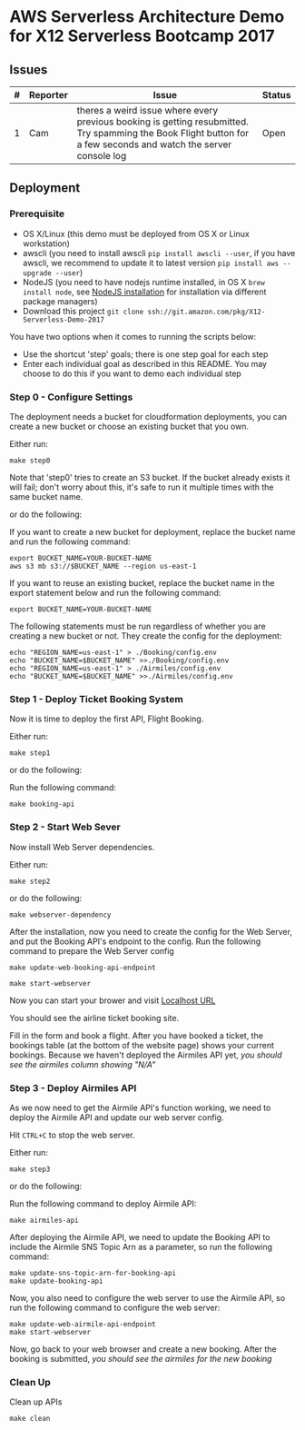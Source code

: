 # AWS Serverless Architecture Demo for X12 Serverless Bootcamp 2017


## Issues

| #  | Reporter | Issue | Status |
|---|---------|---------|--------|
| 1  |  Cam   | theres a weird issue where every previous booking is getting resubmitted. Try spamming  the Book Flight button for a few seconds and watch the server console log  | Open |

## Deployment 

### Prerequisite

- OS X/Linux (this demo must be deployed from OS X or Linux workstation)
- awscli (you need to install awscli `pip install awscli --user`, if you have awscli, we recommend to update it to latest version `pip install aws --upgrade --user`)
- NodeJS (you need to have nodejs runtime installed, in OS X `brew install node`, see [NodeJS installation](https://nodejs.org/en/download/package-manager/) for installation via different package managers)
- Download this project `git clone ssh://git.amazon.com/pkg/X12-Serverless-Demo-2017`

You have two options when it comes to running the scripts below:
- Use the shortcut 'step' goals; there is one step goal for each step
- Enter each individual goal as described in this README. You may choose to do this if you want to demo each individual step

### Step 0 - Configure Settings

The deployment needs a bucket for cloudformation deployments, you can create a new bucket or choose an existing bucket that you own. 

Either run:

```
make step0
```

Note that 'step0' tries to create an S3 bucket. If the bucket already exists it will fail; don't worry about this, it's safe to run it multiple times with the same bucket name.

or do the following:

If you want to create a new bucket for deployment, replace the bucket name and run the following command:

```
export BUCKET_NAME=YOUR-BUCKET-NAME
aws s3 mb s3://$BUCKET_NAME --region us-east-1
```

If you want to reuse an existing bucket, replace the bucket name in the export statement below and run the following command:

```
export BUCKET_NAME=YOUR-BUCKET-NAME
```


The following statements must be run regardless of whether you are creating a new bucket or not. They create the config for the deployment:


```
echo "REGION_NAME=us-east-1" > ./Booking/config.env
echo "BUCKET_NAME=$BUCKET_NAME" >>./Booking/config.env
echo "REGION_NAME=us-east-1" > ./Airmiles/config.env
echo "BUCKET_NAME=$BUCKET_NAME" >>./Airmiles/config.env
```

### Step 1 - Deploy Ticket Booking System

Now it is time to deploy the first API, Flight Booking.

Either run:

```
make step1
```

or do the following:

Run the following command:

```
make booking-api
```

### Step 2 - Start Web Sever

Now install Web Server dependencies.

Either run:

```
make step2
```

or do the following:

```
make webserver-dependency
```

After the installation, now you need to create the config for the Web Server, and put the Booking API's endpoint to the config. Run the following command to prepare the Web Server config

```
make update-web-booking-api-endpoint
```

```
make start-webserver
```

Now you can start your brower and visit [Localhost URL](http://127.0.0.1:3000/)

You should see the airline ticket booking site. 

Fill in the form and book a flight. After you have booked a ticket, the bookings table (at the bottom of the website page) shows your current bookings. Because we haven't deployed the Airmiles API yet, *you should see the airmiles column showing "N/A"*


### Step 3 - Deploy Airmiles API

As we now need to get the Airmile API's function working, we need to deploy the Airmile API and update our web server config.

Hit `CTRL+C` to stop the web server. 

Either run:

```
make step3
```

or do the following:

Run the following command to deploy Airmile API:

```
make airmiles-api
```

After deploying the Airmile API, we need to update the Booking API to include the Airmile SNS Topic Arn as a parameter, so run the following command:

```
make update-sns-topic-arn-for-booking-api
make update-booking-api
```

Now, you also need to configure the web server to use the Airmile API, so run the following command to configure the web server:

```
make update-web-airmile-api-endpoint
make start-webserver
```

Now, go back to your web browser and create a new booking. After the booking is submitted, *you should see the airmiles for the new booking*

### Clean Up

Clean up APIs

```
make clean
```
